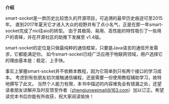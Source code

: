 **介绍**

smart-socket是一款历史比较悠久的开源项目，可追溯的最早历史痕迹可至2015年。
直到2017年夏天它才进入大众的视野并有了点小名气，正是在那一年smart-socket完成了nio往aio的转型。
由于其极简、易用、高性能的特性吸引了一些用户的青睐，并在开源社区的助推下发展至 v1.4版。

smart-socket的定位是只做最纯粹的通信框架，只要是Java语言的通信开发需求，它都能满足你。
如今smart-socket已经广泛应用于物联网领域，用户选择它的理由基本是：稳定、上手快。

事实上掌握smart-socket并不依赖本教程，因为它简单到只有两个接口的学习成本。
考虑到有些朋友初次接触通信编程，还是需要一份使用教程辅助学习，故特地撰写了此文。
当然个人能力有限，本书中描述的内容难免会有错漏之处，还望读者朋友谅解并及时反馈至作者（zhengjunweimail@163.com）加以订正。希望读完本书后你能有所收获，祝大家阅读愉快！
